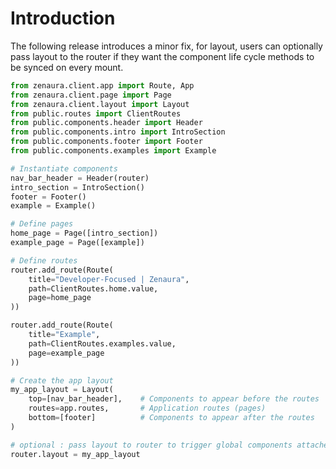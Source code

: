 # Introduction

The following release introduces a minor fix, for layout, users can optionally pass layout to the router if they want the component life cycle methods to be synced on every mount.
```python
from zenaura.client.app import Route, App
from zenaura.client.page import Page
from zenaura.client.layout import Layout
from public.routes import ClientRoutes
from public.components.header import Header
from public.components.intro import IntroSection
from public.components.footer import Footer
from public.components.examples import Example

# Instantiate components
nav_bar_header = Header(router)
intro_section = IntroSection()
footer = Footer()
example = Example()

# Define pages
home_page = Page([intro_section])
example_page = Page([example])

# Define routes
router.add_route(Route(
    title="Developer-Focused | Zenaura",
    path=ClientRoutes.home.value,
    page=home_page
))

router.add_route(Route(
    title="Example",
    path=ClientRoutes.examples.value,
    page=example_page
))

# Create the app layout
my_app_layout = Layout(
    top=[nav_bar_header],    # Components to appear before the routes
    routes=app.routes,       # Application routes (pages)
    bottom=[footer]          # Components to appear after the routes
)

# optional : pass layout to router to trigger global components attached lifecycle method
router.layout = my_app_layout
```
